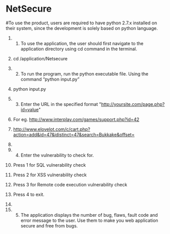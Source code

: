 # NetSecure

#To use the product, users are required to have python 2.7.x installed on their system, since the development is solely based on python language.

1.	1.   To use the application, the user should first navigate to the application directory using cd command in the terminal.
2.	cd /application/Netsecure

2.	2.   To run the program, run the python executable file. Using the command “python input.py”
3.	python input.py

3.	3.   Enter the URL in the specified format "http://yoursite.com/page.php?id=value"
4.	For eg. http://www.interplay.com/games/support.php?id=42
5.	http://www.elovelot.com/c/cart.php?action=add&id=47&idistinct=47&search=Bukkake&offset=
6.	
7.	4.   Enter the vulnerability to check for.
8.	Press 1 for SQL vulnerability check
9.	Press 2 for XSS vulnerability check
10.	Press 3 for Remote code execution vulnerability check
11.	Press 4 to exit.
12.	
13.	5.   The application displays the number of bug, flaws, fault code and error message to the user. Use them to make you web application secure and free from bugs.



